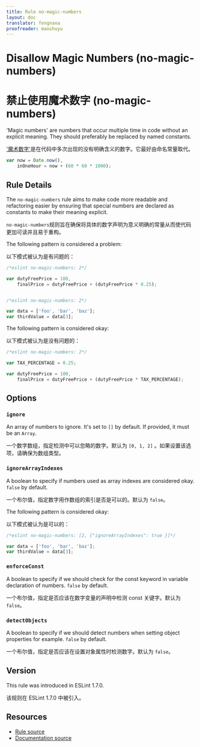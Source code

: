 ```yaml
---
title: Rule no-magic-numbers
layout: doc
translator: fengnana
proofreader: maoshuyu
---
```

<!-- Note: No pull requests accepted for this file. See README.md in the root directory for details. -->

# Disallow Magic Numbers (no-magic-numbers)

# 禁止使用魔术数字 (no-magic-numbers)

'Magic numbers' are numbers that occur multiple time in code without an explicit meaning.
They should preferably be replaced by named constants.

['魔术数字'](https://zh.wikipedia.org/zh-cn/%E9%AD%94%E8%A1%93%E6%95%B8%E5%AD%97)是在代码中多次出现的没有明确含义的数字。它最好由命名常量取代。


```js
var now = Date.now(),
    inOneHour = now + (60 * 60 * 1000);
```

## Rule Details

The `no-magic-numbers` rule aims to make code more readable and refactoring easier by ensuring that special numbers
are declared as constants to make their meaning explicit.

`no-magic-numbers`规则旨在确保将具体的数字声明为意义明确的常量从而使代码更加可读并且易于重构。

The following pattern is considered a problem:

以下模式被认为是有问题的：

```js
/*eslint no-magic-numbers: 2*/

var dutyFreePrice = 100,
    finalPrice = dutyFreePrice + (dutyFreePrice * 0.25);


/*eslint no-magic-numbers: 2*/

var data = ['foo', 'bar', 'baz'];
var thirdValue = data[3];
```

The following pattern is considered okay:

以下模式被认为是没有问题的：

```js
/*eslint no-magic-numbers: 2*/

var TAX_PERCENTAGE = 0.25;

var dutyFreePrice = 100,
    finalPrice = dutyFreePrice + (dutyFreePrice * TAX_PERCENTAGE);
```

## Options

### `ignore`

An array of numbers to ignore. It's set to `[]` by default.
If provided, it must be an `Array`.

一个数字数组，指定检测中可以忽略的数字。默认为 `[0, 1, 2]` 。如果设置该选项，请确保为数组类型。

### `ignoreArrayIndexes`

A boolean to specify if numbers used as array indexes are considered okay. `false` by default.

一个布尔值，指定数字用作数组的索引是否是可以的。默认为 `false`。

The following pattern is considered okay:

以下模式被认为是可以的：

```js
/*eslint no-magic-numbers: [2, {"ignoreArrayIndexes": true }]*/

var data = ['foo', 'bar', 'baz'];
var thirdValue = data[3];
```

### `enforceConst`

A boolean to specify if we should check for the const keyword in variable declaration of numbers. `false` by default.

一个布尔值，指定是否应该在数字变量的声明中检测 const 关键字。默认为 `false`。

### `detectObjects`

A boolean to specify if we should detect numbers when setting object properties for example. `false` by default.

一个布尔值，指定是否应该在设置对象属性时检测数字。默认为 `false`。

## Version

This rule was introduced in ESLint 1.7.0.

该规则在 ESLint 1.7.0 中被引入。

## Resources

* [Rule source](https://github.com/eslint/eslint/tree/master/lib/rules/no-magic-numbers.js)
* [Documentation source](https://github.com/eslint/eslint/tree/master/docs/rules/no-magic-numbers.md)
